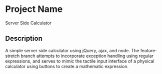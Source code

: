 # Project Name
Server Side Calculator

## Description

A simple server side calculator using jQuery, ajax, and node. The feature-stretch branch attempts to incorporate exception handling using regular expressions, and serves to mimic the tactile input interface of a physical calculator using buttons to create a mathematic expression.
